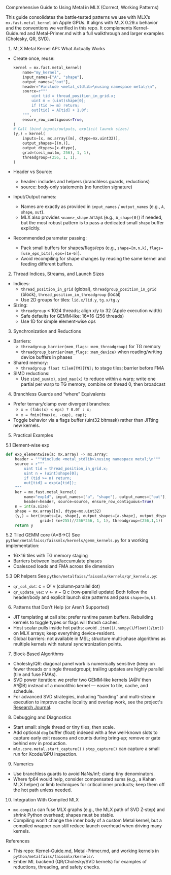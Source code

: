 Comprehensive Guide to Using Metal in MLX (Correct, Working Patterns)

This guide consolidates the battle‑tested patterns we use with MLX’s `mx.fast.metal_kernel` on Apple GPUs. It aligns with MLX 0.29.x behavior and the conventions we verified in this repo. It complements Kernel-Guide.md and Metal-Primer.md with a full walkthrough and larger examples (Cholesky, QR, SVD).

1) MLX Metal Kernel API: What Actually Works

- Create once, reuse:
  ```python
  kernel = mx.fast.metal_kernel(
      name="my_kernel",
      input_names=["A", "shape"],
      output_names=["out"],
      header="#include <metal_stdlib>\nusing namespace metal;\n",
      source=r"""
          uint tid = thread_position_in_grid.x;
          uint m = (uint)shape[0];
          if (tid >= m) return;
          out[tid] = A[tid] + 1.0f;
      """,
      ensure_row_contiguous=True,
  )
  # Call (bind inputs/outputs, explicit launch sizes)
  (y,) = kernel(
      inputs=[x, mx.array([m], dtype=mx.uint32)],
      output_shapes=[(m,)],
      output_dtypes=[x.dtype],
      grid=(ceil_mul(m, 256), 1, 1),
      threadgroup=(256, 1, 1),
  )
  ```

- Header vs Source:
  - header: includes and helpers (branchless guards, reductions)
  - source: body‑only statements (no function signature)

- Input/Output names:
  - Names are exactly as provided in `input_names` / `output_names` (e.g., `A`, `shape`, `out`).
  - MLX also provides `<name>_shape` arrays (e.g., `A_shape[0]`) if needed, but the most robust pattern is to pass a dedicated small `shape` buffer explicitly.

- Recommended parameter passing:
  - Pack small buffers for shapes/flags/eps (e.g., `shape=[m,n,k]`, `flags=[use_eps_bits]`, `eps=[1e-6]`).
  - Avoid recompiling for shape changes by reusing the same kernel and feeding different buffers.

2) Thread Indices, Streams, and Launch Sizes

- Indices:
  - `thread_position_in_grid` (global), `threadgroup_position_in_grid` (block), `thread_position_in_threadgroup` (local)
  - Use 2D groups for tiles: `lid.x/lid.y`, `tg.x/tg.y`
- Sizing:
  - `threadgroup` ≤ 1024 threads; align x/y to 32 (Apple execution width)
  - Safe defaults for GEMM‑like: 16×16 (256 threads)
  - Use 1D for simple element‑wise ops

3) Synchronization and Reductions

- Barriers:
  - `threadgroup_barrier(mem_flags::mem_threadgroup)` for TG memory
  - `threadgroup_barrier(mem_flags::mem_device)` when reading/writing device buffers in phases
- Shared memory:
  - `threadgroup float tileA[TM][TN];` to stage tiles; barrier before FMA
- SIMD reductions:
  - Use `simd_sum(x)`, `simd_max(x)` to reduce within a warp; write one partial per warp to TG memory; combine on thread 0, then broadcast

4) Branchless Guards and “where” Equivalents

- Prefer ternary/clamp over divergent branches:
  - `x = (fabs(x) < eps) ? 0.0f : x;`
  - `x = fmin(fmax(x, -cap), cap);`
- Toggle behavior via a flags buffer (uint32 bitmask) rather than JITting new kernels.

5) Practical Examples

5.1 Element‑wise exp
```python
def exp_elementwise(a: mx.array) -> mx.array:
    header = """#include <metal_stdlib>\nusing namespace metal;\n"""
    source = r"""
        uint tid = thread_position_in_grid.x;
        uint n = (uint)shape[0];
        if (tid >= n) return;
        out[tid] = exp(a[tid]);
    """
    ker = mx.fast.metal_kernel(
        name="exp1d", input_names=["a", "shape"], output_names=["out"],
        header=header, source=source, ensure_row_contiguous=True)
    n = int(a.size)
    shape = mx.array([n], dtype=mx.uint32)
    (y,) = ker(inputs=[a, shape], output_shapes=[a.shape], output_dtypes=[a.dtype],
               grid=( (n+255)//256*256, 1, 1), threadgroup=(256,1,1))
    return y
```

5.2 Tiled GEMM core (A×B→C)
See `python/metalfaiss/faissmlx/kernels/gemm_kernels.py` for a working implementation:
- 16×16 tiles with TG memory staging
- Barriers between load/accumulate phases
- Coalesced loads and FMA across tile dimension

5.3 QR helpers
See `python/metalfaiss/faissmlx/kernels/qr_kernels.py`:
- `qr_col_dot`: c = Qᵀ v (column‑parallel dot)
- `qr_update_vec`: v ← v − Q c (row‑parallel update)
Both follow the header/body and explicit launch size patterns and pass `shape=[m,k]`.

6) Patterns that Don’t Help (or Aren’t Supported)

- JIT templating at call site: prefer runtime param buffers. Rebuilding kernels to toggle types or flags will thrash caches.
- Host scalar pulls inside hot paths: avoid `.item()`/`.numpy()`/`float()`/`int()` on MLX arrays; keep everything device‑resident.
- Global barriers: not available in MSL; structure multi‑phase algorithms as multiple kernels with natural synchronization points.

7) Block‑Based Algorithms

- Cholesky/QR: diagonal panel work is numerically sensitive (keep on fewer threads or single threadgroup); trailing updates are highly parallel (tile and fuse FMAs).
- SVD power iteration: we prefer two GEMM‑like kernels (A@V then Aᵀ@B) instead of a monolithic kernel — easier to tile, cache, and schedule.
- For advanced SVD strategies, including "banding" and multi-stream execution to improve cache locality and overlap work, see the project's [Research Journal](./../research/Journal.md).

8) Debugging and Diagnostics

- Start small: single thread or tiny tiles, then scale.
- Add optional `dbg` buffer (float) indexed with a few well‑known slots to capture early exit reasons and counts during bring‑up; remove or gate behind env in production.
- `mlx.core.metal.start_capture()` / `stop_capture()` can capture a small run for Xcode/GPU inspection.

9) Numerics

- Use branchless guards to avoid NaNs/inf; clamp tiny denominators.
- Where fp64 would help, consider compensated sums (e.g., a Kahan MLX helper) or limb techniques for critical inner products; keep them off the hot path unless needed.

10) Integration With Compiled MLX

- `mx.compile` can fuse MLX graphs (e.g., the MLX path of SVD Z‑step) and shrink Python overhead; shapes must be stable.
- Compiling won’t change the inner body of a custom Metal kernel, but a compiled wrapper can still reduce launch overhead when driving many kernels.

References

- This repo: Kernel-Guide.md, Metal-Primer.md, and working kernels in `python/metalfaiss/faissmlx/kernels/`.
- Ember ML backend (QR/Cholesky/SVD kernels) for examples of reductions, threading, and safety checks.
